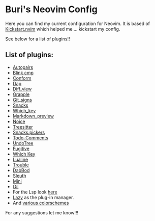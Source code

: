 # Buri's Neovim Config

Here you can find my current configuration for Neovim. It is based of [Kickstart.nvim](https://github.com/nvim-lua/kickstart.nvim) which helped me ... kickstart my config.

See below for a list of plugins!! 

## List of plugins:

- [Autopairs](https://github.com/windwp/nvim-autopairs)
- [Blink cmp](https://github.com/Saghen/blink.cmp)
- [Conform](https://github.com/stevearc/conform.nvim)
- [Dap](https://github.com/mfussenegger/nvim-dap)
- [Diff_view](https://github.com/sindrets/diffview.nvim)
- [Grapple](https://github.com/cbochs/grapple.nvim?tab=readme-ov-file#example-setups)
- [Git_signs](https://github.com/lewis6991/gitsigns.nvim)
- [Snacks](https://github.com/folke/snacks.nvim)
- [Which_key](https://github.com/folke/which-key.nvim)
- [Markdown_preview](https://github.com/iamcco/markdown-preview.nvim)
- [Noice](https://github.com/folke/noice.nvim)
- [Treesitter](https://github.com/nvim-treesitter/nvim-treesitter)
- [Snacks.pickers](https://github.com/folke/snacks)
- [Todo-Comments](https://github.com/folke/todo-comments.nvim)
- [UndoTree](https://github.com/mbbill/undotree)
- [Fugitive](https://github.com/tpope/vim-fugitive)
- [Which Key](https://github.com/folke/which-key.nvim)
- [Lualine](https://github.com/nvim-lualine/lualine.nvim)
- [Trouble](https://github.com/folke/trouble.nvim)
- [DabBod](https://github.com/tpope/vim-dadbod)
- [Sleuth](https://github.com/tpope/vim-sleuth)
- [Mini](https://github.com/echasnovski/mini.nvim)
- [Oil](https://github.com/stevearc/oil.nvim)
- For the Lsp look [here](https://github.com/BuriP/nvim/blob/main/lua/BuriP/lazy/lsp.lua)
- [Lazy](https://github.com/folke/lazy.nvim) as the plug-in manager.
- And [various colorschemes](https://github.com/BuriP/nvim/blob/main/lua/BuriP/lazy/colors.lua)


For any suggestions let me know!!!
